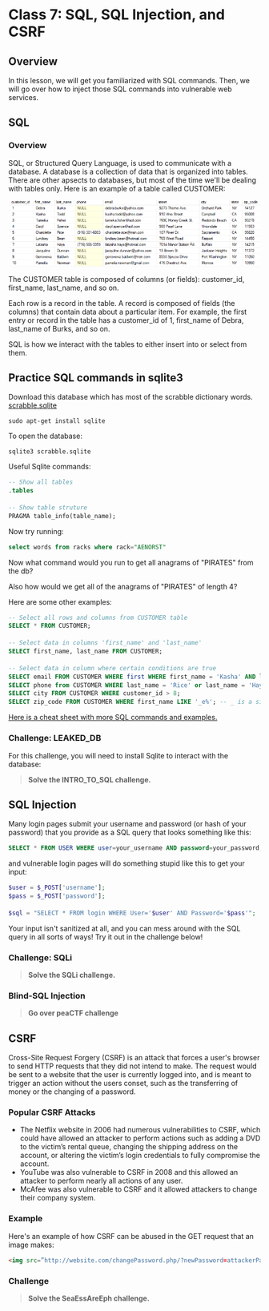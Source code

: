 # Class 7: SQL, SQL Injection, and CSRF

## Overview
In this lesson, we will get you familiarized with SQL commands. Then, we will go over how to inject those SQL commands into vulnerable web services.

## SQL

### Overview
SQL, or Structured Query Language, is used to communicate with a database. A database is a collection of data that is organized into tables. There are other apsects to databases, but most of the time we'll be dealing with tables only. Here is an example of a table called CUSTOMER:

![sql_table](images/sql_table.png)

The CUSTOMER table is composed of columns (or fields): customer\_id, first\_name, last_name, and so on.

Each row is a record in the table. A record is composed of fields (the columns) that contain data about a particular item. For example, the first entry or record in the table has a customer\_id of 1, first\_name of Debra, last\_name of Burks, and so on.

SQL is how we interact with the tables to either insert into or select from them.
## Practice SQL commands in sqlite3
Download this database which has most of the scrabble dictionary words. 
[scrabble.sqlite](examples/scrabble.sqlite) 

```shell
sudo apt-get install sqlite
```

To open the database:
```shell
sqlite3 scrabble.sqlite
```

Useful Sqlite commands:
```sql
-- Show all tables
.tables

-- Show table struture
PRAGMA table_info(table_name);
```

Now try running: 
```sql
select words from racks where rack="AENORST"
```

Now what command would you run to get all anagrams of "PIRATES" from the db? 

Also how would we get all of the anagrams of "PIRATES" of length 4? 

Here are some other examples:
```sql
-- Select all rows and columns from CUSTOMER table
SELECT * FROM CUSTOMER;

-- Select data in columns 'first_name' and 'last_name'
SELECT first_name, last_name FROM CUSTOMER; 

-- Select data in column where certain conditions are true
SELECT email FROM CUSTOMER WHERE first WHERE first_name = 'Kasha' AND last_name = 'Todd';
SELECT phone from CUSTOMER WHERE last_name = 'Rice' or last_name = 'Hays';
SELECT city FROM CUSTOMER WHERE customer_id > 8;
SELECT zip_code FROM CUSTOMER WHERE first_name LIKE '_e%'; -- _ is a single character; % is zero or more characters
```

[Here is a cheat sheet with more SQL commands and examples.](http://www.sqltutorial.org/sql-cheat-sheet/)

### Challenge: LEAKED_DB
For this challenge, you will need to install Sqlite to interact with the database:
>**Solve the INTRO_TO_SQL challenge.**

## SQL Injection
Many login pages submit your username and password (or hash of your password) that you provide as a SQL query that looks something like this:
```sql
SELECT * FROM USER WHERE user=your_username AND password=your_password;
```

and vulnerable login pages will do something stupid like this to get your input:
```php
$user = $_POST['username'];
$pass = $_POST['password'];

$sql = "SELECT * FROM login WHERE User='$user' AND Password='$pass'";
```

Your input isn't sanitized at all, and you can mess around with the SQL query in all sorts of ways! Try it out in the challenge below!

### Challenge: SQLi
>**Solve the SQLi challenge.**

### Blind-SQL Injection 
>**Go over peaCTF challenge** 


## CSRF
Cross-Site Request Forgery (CSRF) is an attack that forces a user's browser to send HTTP requests that they did not intend to make. The request would be sent to a website that the user is currently logged into, and is meant to trigger an action without the users conset, such as the transferring of money or the changing of a password.

### Popular CSRF Attacks
* The Netflix website in 2006 had numerous vulnerabilities to CSRF, which could have allowed an attacker to perform actions such as adding a DVD to the victim’s rental queue, changing the shipping address on the account, or altering the victim’s login credentials to fully compromise the account.
* YouTube was also vulnerable to CSRF in 2008 and this allowed an attacker to perform nearly all actions of any user.
* McAfee was also vulnerable to CSRF and it allowed attackers to change their company system.

### Example
Here's an example of how CSRF can be abused in the GET request that an image makes:
```html
<img src=”http://website.com/changePassword.php/?newPassword=attackerPassword”>
```

### Challenge
>**Solve the SeaEssAreEph challenge.**
